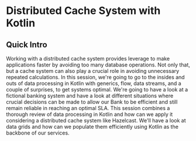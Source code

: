 # Distributed Cache System with Kotlin

## Quick Intro

Working with a distributed cache system provides leverage to make applications faster by avoiding too many database
operations. Not only that, but a cache system can also play a crucial role in avoiding unnecessary repeated
calculations. In this session, we're going to go to the insides and outs of data processing in Kotlin with generics,
flow, data streams, and a couple of surprises, to get systems optimal. We're going to have a look at a fictional banking
system and have a look at different situations where crucial decisions can be made to allow our Bank to be efficient and
still remain reliable in reaching an optimal SLA. This session combines a thorough review of data processing in Kotlin
and how can we apply it considering a distributed cache system like Hazelcast. We'll have a look at data grids and how
can we populate them efficiently using Kotlin as the backbone of our services.
